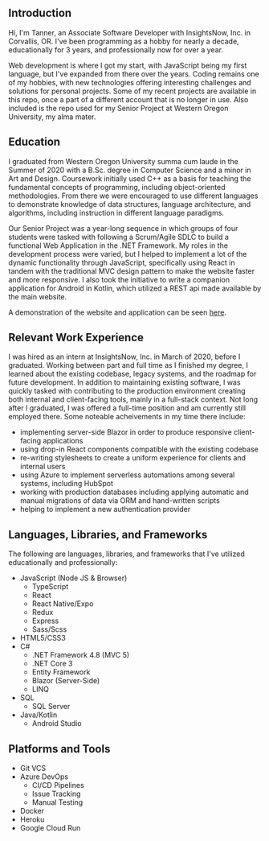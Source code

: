 ## Introduction
Hi, I'm Tanner, an Associate Software Developer with InsightsNow, Inc. in Corvallis, OR. I've been programming as a hobby for nearly a decade, educationally for 3 years, and professionally now for over a year.

Web development is where I got my start, with JavaScript being my first language, but I've expanded from there over the years. Coding remains one of my hobbies, with new technologies offering interesting challenges and solutions for personal projects. Some of my recent projects are available in this repo, once a part of a different account that is no longer in use. Also included is the repo used for my Senior Project at Western Oregon University, my alma mater.

## Education
I graduated from Western Oregon University summa cum laude in the Summer of 2020 with a B.Sc. degree in Computer Science and a minor in Art and Design. Coursework initially used C++ as a basis for teaching the fundamental concepts of programming, including object-oriented methodologies. From there we were encouraged to use different languages to demonstrate knowledge of data structures, language architecture, and algorithms, including instruction in different language paradigms.

Our Senior Project was a year-long sequence in which groups of four students were tasked with following a Scrum/Agile SDLC to build a functional Web Application in the .NET Framework. My roles in the development process were varied, but I helped to implement a lot of the dynamic functionality through JavaScript, specifically using React in tandem with the traditional MVC design pattern to make the website faster and more responsive. I also took the initiative to write a companion application for Android in Kotlin, which utilized a REST api made available by the main website.

A demonstration of the website and application can be seen [here](https://digitalcommons.wou.edu/aes/229/).

## Relevant Work Experience
I was hired as an intern at InsightsNow, Inc. in March of 2020, before I graduated. Working between part and full time as I finished my degree, I learned about the existing codebase, legacy systems, and the roadmap for future development. In addition to maintaining existing software, I was quickly tasked with contributing to the production environment creating both internal and client-facing tools, mainly in a full-stack context. Not long after I graduated, I was offered a full-time position and am currently still employed there. Some noteable acheivements in my time there include:
- implementing server-side Blazor in order to produce responsive client-facing applications
- using drop-in React components compatible with the existing codebase
- re-writing stylesheets to create a uniform experience for clients and internal users
- using Azure to implement serverless automations among several systems, including HubSpot
- working with production databases including applying automatic and manual migrations of data via ORM and hand-written scripts
- helping to implement a new authentication provider

## Languages, Libraries, and Frameworks
The following are languages, libraries, and frameworks that I've utilized educationally and professionally:
- JavaScript (Node JS & Browser)
  - TypeScript
  - React
  - React Native/Expo
  - Redux
  - Express
  - Sass/Scss
- HTML5/CSS3
- C#
  - .NET Framework 4.8 (MVC 5)
  - .NET Core 3
  - Entity Framework
  - Blazor (Server-Side)
  - LINQ
- SQL
  - SQL Server
- Java/Kotlin
  - Android Studio
  
## Platforms and Tools
- Git VCS
- Azure DevOps
  - CI/CD Pipelines
  - Issue Tracking
  - Manual Testing
- Docker
- Heroku
- Google Cloud Run
